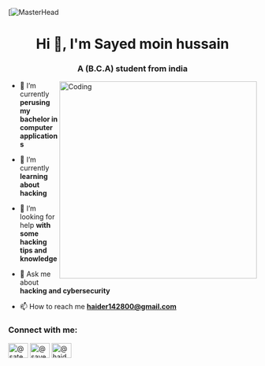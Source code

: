 [![MasterHead](https://repository-images.githubusercontent.com/633725918/8f904e4d-8ba5-42e9-bd64-fac7d50bed95)
<h1 align="center">Hi 👋, I'm Sayed moin hussain</h1>
<h3 align="center">A (B.C.A) student from india</h3>
<img align="right" alt="Coding" width="400" src="https://cdn.shopify.com/s/files/1/0578/3696/1997/t/9/assets/lofiboy.gif?v=103461765217895835051680702279">

- 🔭 I’m currently **perusing my bachelor in computer applications**

- 🌱 I’m currently **learning about hacking**

- 🤝 I’m looking for help **with some hacking tips and knowledge**

- 💬 Ask me about **hacking and cybersecurity**

- 📫 How to reach me **haider142800@gmail.com**

<h3 align="left">Connect with me:</h3>
<p align="left">
<a href="https://twitter.com/@sayedhaider29" target="blank"><img align="center" src="https://raw.githubusercontent.com/rahuldkjain/github-profile-readme-generator/master/src/images/icons/Social/twitter.svg" alt="@satedhaider29" height="30" width="40" /></a>
<a href="https://instagram.com/@sayed_haider29" target="blank"><img align="center" src="https://raw.githubusercontent.com/rahuldkjain/github-profile-readme-generator/master/src/images/icons/Social/instagram.svg" alt="@sayed_haider29" height="30" width="40" /></a>
<a href="https://www.hackerrank.com/@haider142800" target="blank"><img align="center" src="https://raw.githubusercontent.com/rahuldkjain/github-profile-readme-generator/master/src/images/icons/Social/hackerrank.svg" alt="@haider142800" height="30" width="40" /></a>
</p>
